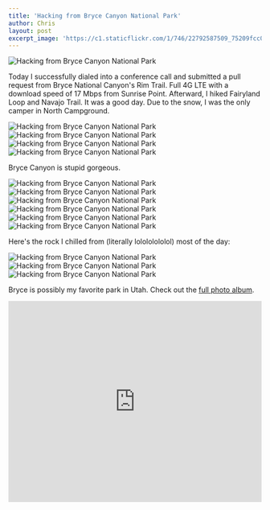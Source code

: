 ```yaml
---
title: 'Hacking from Bryce Canyon National Park'
author: Chris
layout: post
excerpt_image: 'https://c1.staticflickr.com/1/746/22792587509_75209fcc0c_k.jpg'
---
```


<div class="photos one">
  <img
    src="https://c1.staticflickr.com/1/746/22792587509_75209fcc0c_k.jpg"
    srcset="https://c1.staticflickr.com/1/746/22792587509_e2c5bc694a_c.jpg 800w,
            https://c1.staticflickr.com/1/746/22792587509_e2c5bc694a_b.jpg 1024w,
            https://c1.staticflickr.com/1/746/22792587509_75209fcc0c_k.jpg 2048w"
    alt="Hacking from Bryce Canyon National Park"
    data-action="zoom">
</div>

Today I successfully dialed into a conference call and submitted a pull request from Bryce National Canyon's Rim Trail. Full 4G LTE with a download speed of 17 Mbps from Sunrise Point. Afterward, I hiked Fairyland Loop and Navajo Trail. It was a good day. Due to the snow, I was the only camper in North Campground.

<div class="photos one">
  <img
    src="https://c2.staticflickr.com/6/5814/22532192004_785b55d5ee_k.jpg"
    srcset="https://c2.staticflickr.com/6/5814/22532192004_2af57d4fdb_c.jpg 800w,
            https://c2.staticflickr.com/6/5814/22532192004_2af57d4fdb_b.jpg 1024w,
            https://c2.staticflickr.com/6/5814/22532192004_785b55d5ee_k.jpg 2048w"
    alt="Hacking from Bryce Canyon National Park"
    data-action="zoom">
</div>

<div class="photos one">
  <img
    src="https://c2.staticflickr.com/6/5719/22766535267_48c6166c3e_k.jpg"
    srcset="https://c2.staticflickr.com/6/5719/22766535267_92de12b980_c.jpg 800w,
            https://c2.staticflickr.com/6/5719/22766535267_92de12b980_b.jpg 1024w,
            https://c2.staticflickr.com/6/5719/22766535267_48c6166c3e_k.jpg 2048w"
    alt="Hacking from Bryce Canyon National Park"
    data-action="zoom">
</div>

<div class="photos two">
  <img
    src="https://c1.staticflickr.com/1/645/23160687005_755291b8ea_k.jpg"
    srcset="https://c1.staticflickr.com/1/645/23160687005_506a322ab9_c.jpg 800w,
            https://c1.staticflickr.com/1/645/23160687005_506a322ab9_b.jpg 1024w,
            https://c1.staticflickr.com/1/645/23160687005_755291b8ea_k.jpg 2048w"
    alt="Hacking from Bryce Canyon National Park"
    data-action="zoom">
  <img
    src="https://c2.staticflickr.com/6/5661/22792179709_7a9fdec303_k.jpg"
    srcset="https://c2.staticflickr.com/6/5661/22792179709_8064ecf466_c.jpg 800w,
            https://c2.staticflickr.com/6/5661/22792179709_8064ecf466_b.jpg 1024w,
            https://c2.staticflickr.com/6/5661/22792179709_7a9fdec303_k.jpg 2048w"
    alt="Hacking from Bryce Canyon National Park"
    data-action="zoom">
</div>

Bryce Canyon is stupid gorgeous.

<div class="photos one">
  <img
    src="https://c1.staticflickr.com/1/752/22766468727_8a685aa817_k.jpg"
    srcset="https://c1.staticflickr.com/1/752/22766468727_2545c0008d_c.jpg 800w,
            https://c1.staticflickr.com/1/752/22766468727_2545c0008d_b.jpg 1024w,
            https://c1.staticflickr.com/1/752/22766468727_8a685aa817_k.jpg 2048w"
    alt="Hacking from Bryce Canyon National Park"
    data-action="zoom">
</div>

<div class="photos one">
  <img
    src="https://c2.staticflickr.com/6/5813/22792686929_520c93f986_k.jpg"
    srcset="https://c2.staticflickr.com/6/5813/22792686929_36c3a52637_c.jpg 800w,
            https://c2.staticflickr.com/6/5813/22792686929_36c3a52637_b.jpg 1024w,
            https://c2.staticflickr.com/6/5813/22792686929_520c93f986_k.jpg 2048w"
    alt="Hacking from Bryce Canyon National Park"
    data-action="zoom">
</div>

<div class="photos one">
  <img
    src="https://c1.staticflickr.com/1/579/22766398297_ba72ec2bc4_k.jpg"
    srcset="https://c1.staticflickr.com/1/579/22766398297_9f3596991b_c.jpg 800w,
            https://c1.staticflickr.com/1/579/22766398297_9f3596991b_b.jpg 1024w,
            https://c1.staticflickr.com/1/579/22766398297_ba72ec2bc4_k.jpg 2048w"
    alt="Hacking from Bryce Canyon National Park"
    data-action="zoom">
</div>

<div class="photos one">
  <img
    src="https://c1.staticflickr.com/1/585/22792657379_812e25d928_k.jpg"
    srcset="https://c1.staticflickr.com/1/585/22792657379_6b234f6362_c.jpg 800w,
            https://c1.staticflickr.com/1/585/22792657379_6b234f6362_b.jpg 1024w,
            https://c1.staticflickr.com/1/585/22792657379_812e25d928_k.jpg 2048w"
    alt="Hacking from Bryce Canyon National Park"
    data-action="zoom">
</div>

<div class="photos two">
  <img
    src="https://c2.staticflickr.com/6/5667/22532040234_527ccc9bfc_k.jpg"
    srcset="https://c2.staticflickr.com/6/5667/22532040234_ea4c3f7b43_c.jpg 800w,
            https://c2.staticflickr.com/6/5667/22532040234_ea4c3f7b43_b.jpg 1024w,
            https://c2.staticflickr.com/6/5667/22532040234_527ccc9bfc_k.jpg 2048w"
    alt="Hacking from Bryce Canyon National Park"
    data-action="zoom">
  <img
    src="https://c2.staticflickr.com/6/5735/23134493696_d07d4ed1ab_k.jpg"
    srcset="https://c2.staticflickr.com/6/5735/23134493696_2c8c95745c_c.jpg 800w,
            https://c2.staticflickr.com/6/5735/23134493696_2c8c95745c_b.jpg 1024w,
            https://c2.staticflickr.com/6/5735/23134493696_d07d4ed1ab_k.jpg 2048w"
    alt="Hacking from Bryce Canyon National Park"
    data-action="zoom">
</div>

Here's the rock I chilled from (literally lolololololol) most of the day:

<div class="photos one">
  <img
    src="https://c2.staticflickr.com/6/5642/23160534365_6867f33dd9_k.jpg"
    srcset="https://c2.staticflickr.com/6/5642/23160534365_fd1a8e035b_c.jpg 800w,
            https://c2.staticflickr.com/6/5642/23160534365_fd1a8e035b_b.jpg 1024w,
            https://c2.staticflickr.com/6/5642/23160534365_6867f33dd9_k.jpg 2048w"
    alt="Hacking from Bryce Canyon National Park"
    data-action="zoom">
</div>

<div class="photos two">
  <img
    src="https://c1.staticflickr.com/1/691/22792563789_a22ffd544b_k.jpg"
    srcset="https://c1.staticflickr.com/1/691/22792563789_9d8cb929df_c.jpg 800w,
            https://c1.staticflickr.com/1/691/22792563789_9d8cb929df_b.jpg 1024w,
            https://c1.staticflickr.com/1/691/22792563789_a22ffd544b_k.jpg 2048w"
    alt="Hacking from Bryce Canyon National Park"
    data-action="zoom">
  <img
    src="https://c2.staticflickr.com/6/5743/22864755710_c043a2e3d6_k.jpg"
    srcset="https://c2.staticflickr.com/6/5743/22864755710_abee0ab8a6_c.jpg 800w,
            https://c2.staticflickr.com/6/5743/22864755710_abee0ab8a6_b.jpg 1024w,
            https://c2.staticflickr.com/6/5743/22864755710_c043a2e3d6_k.jpg 2048w"
    alt="Hacking from Bryce Canyon National Park"
    data-action="zoom">
</div>

Bryce is possibly my favorite park in Utah. Check out the [full photo album](https://www.flickr.com/photos/contolini/sets/72157663682367186).

<div class="map">
  <iframe style="pointer-events:none; border:0;" src="https://www.google.com/maps/embed?pb=!1m14!1m12!1m3!1d3562.8519109171616!2d-112.1575021978943!3d37.64092825945213!2m3!1f0!2f0!3f0!3m2!1i1024!2i768!4f13.1!5e1!3m2!1sen!2sus!4v1453275823835" width="100%" height="400" frameborder="0" style="border:0" allowfullscreen></iframe>
</div>
